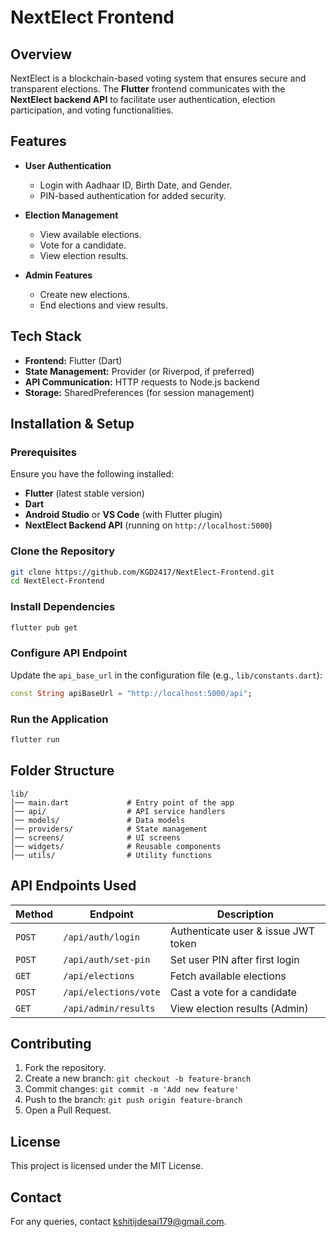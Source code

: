 # NextElect Frontend

## Overview
NextElect is a blockchain-based voting system that ensures secure and transparent elections. The **Flutter** frontend communicates with the **NextElect backend API** to facilitate user authentication, election participation, and voting functionalities.

## Features
- **User Authentication**
  - Login with Aadhaar ID, Birth Date, and Gender.
  - PIN-based authentication for added security.

- **Election Management**
  - View available elections.
  - Vote for a candidate.
  - View election results.

- **Admin Features**
  - Create new elections.
  - End elections and view results.

## Tech Stack
- **Frontend:** Flutter (Dart)
- **State Management:** Provider (or Riverpod, if preferred)
- **API Communication:** HTTP requests to Node.js backend
- **Storage:** SharedPreferences (for session management)

## Installation & Setup
### Prerequisites
Ensure you have the following installed:
- **Flutter** (latest stable version)
- **Dart**
- **Android Studio** or **VS Code** (with Flutter plugin)
- **NextElect Backend API** (running on `http://localhost:5000`)

### Clone the Repository
```sh
git clone https://github.com/KGD2417/NextElect-Frontend.git
cd NextElect-Frontend
```

### Install Dependencies
```sh
flutter pub get
```

### Configure API Endpoint
Update the `api_base_url` in the configuration file (e.g., `lib/constants.dart`):
```dart
const String apiBaseUrl = "http://localhost:5000/api";
```

### Run the Application
```sh
flutter run
```

## Folder Structure
```
lib/
│── main.dart             # Entry point of the app
│── api/                  # API service handlers
│── models/               # Data models
│── providers/            # State management
│── screens/              # UI screens
│── widgets/              # Reusable components
│── utils/                # Utility functions
```

## API Endpoints Used
| Method | Endpoint | Description |
|--------|----------|--------------|
| `POST` | `/api/auth/login` | Authenticate user & issue JWT token |
| `POST` | `/api/auth/set-pin` | Set user PIN after first login |
| `GET` | `/api/elections` | Fetch available elections |
| `POST` | `/api/elections/vote` | Cast a vote for a candidate |
| `GET` | `/api/admin/results` | View election results (Admin) |

## Contributing
1. Fork the repository.
2. Create a new branch: `git checkout -b feature-branch`
3. Commit changes: `git commit -m 'Add new feature'`
4. Push to the branch: `git push origin feature-branch`
5. Open a Pull Request.

## License
This project is licensed under the MIT License.

## Contact
For any queries, contact kshitijdesai179@gmail.com.

